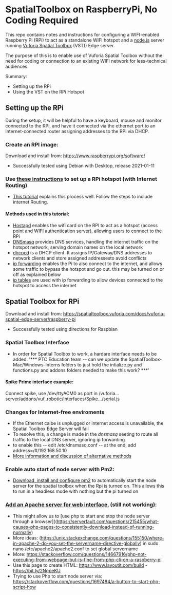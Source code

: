 # SpatialToolbox on RaspberryPi, No Coding Required

This repo contains notes and instructions for configuring a WIFI-enabled Raspberry Pi (RPi) to act as a standalone WIFI hotspot and a [node.js](https://nodejs.org/) server running [Vuforia Spatial Toolbox](https://spatialtoolbox.vuforia.com/) (VST)) Edge server. 

The purpose of this is to enable use of Vuforia Spatial Toolbox without the need for coding or connection to an existing WIFI network for less-technical audiences.

Summary:
- Setting up the RPi
- Using the VST on the RPi Hotspot 

## Setting up the RPi

During the setup, it will be helpful to have a keyboard, mouse and monitor connected to the RPi, and have it connected via the ethernet port to an internet-connected router assigning addresses to the RPi via DHCP.

### Create an RPI image:
Download and install from: https://www.raspberrypi.org/software/
- Successfully tested using Debian with Desktop, release 2021-01-11

### Use [these instructions](https://www.raspberryconnect.com/projects/65-raspberrypi-hotspot-accesspoints/168-raspberry-pi-hotspot-access-point-dhcpcd-method) to set up a RPi hotspot (with Internet Routing)
- [This tutorial](https://www.raspberryconnect.com/projects/65-raspberrypi-hotspot-accesspoints/168-raspberry-pi-hotspot-access-point-dhcpcd-method) explains this process well. Follow the steps to include internet Routing. 

#### Methods used in this tutorial:
- [Hostapd](https://en.wikipedia.org/wiki/Hostapd) enables the wifi card on the RPI to act as a hotspot (access point and WIFI authentication server), allowing users to connect to the RPi
- [DNSmasq](https://en.wikipedia.org/wiki/Dnsmasq) provides DNS services, handling the internet traffic on the hotspot network, serving domain names on the local network 
- [dhcpcd](https://wiki.archlinux.org/index.php/Dhcpcd) is a DHCP client. It assigns IP/Gateway/DNS addresses to network clients and store assigned addressesto avoid conflicts
- [ip forwarding](https://openvpn.net/faq/what-is-and-how-do-i-enable-ip-forwarding-on-linux/) enables the Pi to also connect to the internet, and allows some traffic to bypass the hotspot and go out. this may be turned on or off as explained below
- [ip tables](http://www.intellamech.com/RaspberryPi-projects/rpi_iptables.html) are used with ip forwarding to allow devices connected to the hotspot to access the internet

## Spatial Toolbox for RPi
Download and install from: https://spatialtoolbox.vuforia.com/docs/vuforia-spatial-edge-server/raspberry-pi
- Successfully tested using directions for Raspbian

### Spatial Toolbox Interface
- In order for Spatial Toolbox to work, a hardare interface needs to be added. 
'*** PTC Education team -- can we update the SpatialToolbox-Mac/Windows-Interns folders to just hold the intialize.py and functions.py and addons folders needed to make this work? ***'

#### Spike Prime interface example:
Connect spike, use  /dev/ttyACM0 as port in /vuforia…server/addons/vuf..robotic/interfaces/Spike…/serial.js 

### Changes for Internet-free enviroments
- If the Ethernet calbe is unplugged or internet access is unavailable, the Spatial Toolbox Edge Server will fail
- To resolve this, a change is made in the  *dnsmasq* seeting to route all traffic to the local DNS server, ignoring ip forwarding
- to enable this
-- edit /etc/dnsmasq.conf 
-- at the end, add address=/#/192.168.50.10
- [More information and discussion of alternative methods](https://raspberrypi.stackexchange.com/questions/93883/client-connects-to-node-web-server-once-connected-to-raspberry-pi-access-point) 

### Enable auto start of node server with Pm2:
- [Download, install and configure pm2](https://pm2.keymetrics.io/docs/usage/startup/) to automatically start the node server for the spatial toolbox when the Rpi is turned on. This allows this to run in a headless mode with nothing but the pi turned on

### [Add an Apache server for web interface](https://www.raspberrypi.org/documentation/remote-access/web-server/apache.md), (still not working):
- This might allow us to [use php to start and stop the node server through a browser]((https://serverfault.com/questions/215455/what-causes-php-pages-to-consistently-download-instead-of-running-normally)
- More ideas: (https://unix.stackexchange.com/questions/155150/where-in-apache-2-do-you-set-the-servername-directive-globally) in sudo nano /etc/apache2/apache2.conf to set global servername 
- More: https://stackoverflow.com/questions/14667916/php-not-executing-from-webpage-but-is-fine-from-php-cli-on-a-raspberry-pi
- Use this page to create HTML: https://www.layoutit.com/build - https://bit.ly/2NqpeKU
- Trying to use Php to start node server via: https://stackoverflow.com/questions/1697484/a-button-to-start-php-script-how


